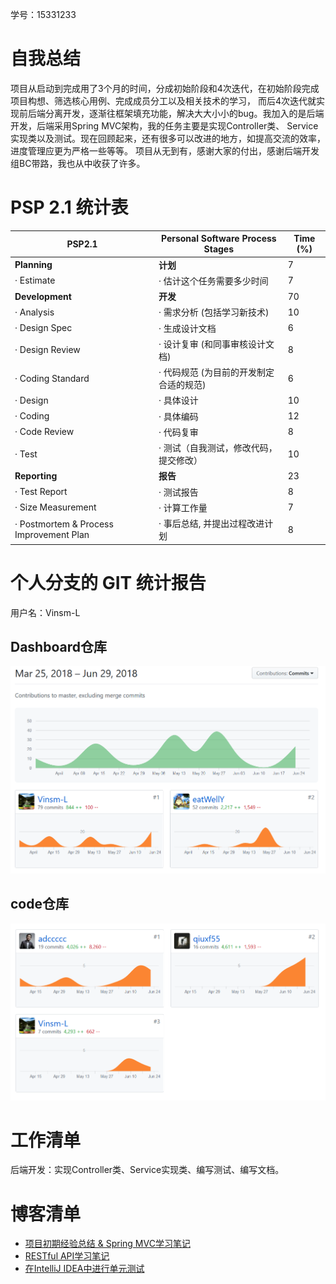 学号：15331233
# 自我总结
项目从启动到完成用了3个月的时间，分成初始阶段和4次迭代，在初始阶段完成项目构想、筛选核心用例、完成成员分工以及相关技术的学习，
而后4次迭代就实现前后端分离开发，逐渐往框架填充功能，解决大大小小的bug。我加入的是后端开发，后端采用Spring MVC架构，我的任务主要是实现Controller类、
Service实现类以及测试。现在回顾起来，还有很多可以改进的地方，如提高交流的效率，进度管理应更为严格一些等等。
项目从无到有，感谢大家的付出，感谢后端开发组BC带路，我也从中收获了许多。

# PSP 2.1 统计表

PSP2.1 | Personal Software Process Stages | Time (%)
-|-|-
**Planning** | **计划** |7
·         Estimate|·         估计这个任务需要多少时间|7
**Development**|**开发**|70
·         Analysis|·         需求分析 (包括学习新技术)|10
·         Design Spec|·         生成设计文档|6
·         Design Review|·         设计复审 (和同事审核设计文档)|8
·         Coding Standard|·         代码规范 (为目前的开发制定合适的规范)|6
·         Design|·         具体设计|10
·         Coding|·         具体编码|12
·         Code Review|·         代码复审|8
·         Test|·         测试（自我测试，修改代码，提交修改）|10
**Reporting**|**报告**|23
·         Test Report|·         测试报告|8
·         Size Measurement|·         计算工作量|7
·         Postmortem & Process Improvement Plan|·         事后总结, 并提出过程改进计划|8


# 个人分支的 GIT 统计报告
用户名：Vinsm-L
## Dashboard仓库
![](Img/Dashboard_statistics.PNG)

## code仓库
![](Img/code_statistics.PNG)

# 工作清单
后端开发：实现Controller类、Service实现类、编写测试、编写文档。

# 博客清单
* [项目初期经验总结 & Spring MVC学习笔记 ](https://blog.csdn.net/vinsms/article/details/79932192)
* [RESTful API学习笔记](https://blog.csdn.net/vinsms/article/details/79980638)
* [在IntelliJ IDEA中进行单元测试](https://blog.csdn.net/vinsms/article/details/80858944)
